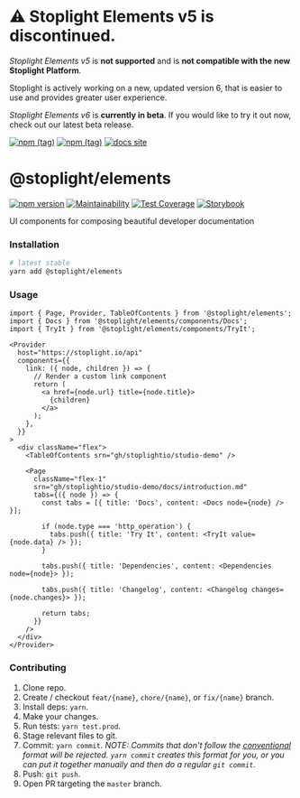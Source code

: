 # ⚠ Stoplight Elements v5 is discontinued.

*Stoplight Elements v5* is **not supported** and is **not compatible with the new Stoplight Platform**.

Stoplight is actively working on a new, updated version 6, that is easier to use and provides greater user experience.

*Stoplight Elements v6* is **currently in beta**. If you would like to try it out now, check out our latest beta release.

[![npm (tag)](https://img.shields.io/npm/v/@stoplight/elements/beta?style=flat-square&label=elements)](https://www.npmjs.com/package/@stoplight/elements/v/beta)
[![npm (tag)](https://img.shields.io/npm/v/@stoplight/elements-web-components/beta?style=flat-square&label=elements-web-components)](https://www.npmjs.com/package/@stoplight/elements-web-components/v/beta)
[![docs site](https://img.shields.io/badge/API%20Docs-site-green.svg?style=flat-square)](https://meta.stoplight.io/docs/elements)




# @stoplight/elements

[![npm version](https://badge.fury.io/js/%40stoplight%2Felements.svg)](https://badge.fury.io/js/%40stoplight%2Felements) [![Maintainability](https://api.codeclimate.com/v1/badges/ce451f605ca16ec84132/maintainability)](https://codeclimate.com/repos/5e0f5ecaeae96001a100cc3b/maintainability) [![Test Coverage](https://api.codeclimate.com/v1/badges/ce451f605ca16ec84132/test_coverage)](https://codeclimate.com/repos/5e0f5ecaeae96001a100cc3b/test_coverage) [![Storybook](https://cdn.jsdelivr.net/gh/storybookjs/brand@master/badge/badge-storybook.svg)](https://stoplightio.github.io/elements)

UI components for composing beautiful developer documentation

### Installation

```bash
# latest stable
yarn add @stoplight/elements
```

### Usage

```tsx
import { Page, Provider, TableOfContents } from '@stoplight/elements';
import { Docs } from '@stoplight/elements/components/Docs';
import { TryIt } from '@stoplight/elements/components/TryIt';

<Provider
  host="https://stoplight.io/api"
  components={{
    link: ({ node, children }) => {
      // Render a custom link component
      return (
        <a href={node.url} title={node.title}>
          {children}
        </a>
      );
    },
  }}
>
  <div className="flex">
    <TableOfContents srn="gh/stoplightio/studio-demo" />

    <Page
      className="flex-1"
      srn="gh/stoplightio/studio-demo/docs/introduction.md"
      tabs={({ node }) => {
        const tabs = [{ title: 'Docs', content: <Docs node={node} /> }];

        if (node.type === 'http_operation') {
          tabs.push({ title: 'Try It', content: <TryIt value={node.data} /> });
        }

        tabs.push({ title: 'Dependencies', content: <Dependencies node={node}> });

        tabs.push({ title: 'Changelog', content: <Changelog changes={node.changes}> });

        return tabs;
      }}
    />
  </div>
</Provider>
```

### Contributing

1. Clone repo.
2. Create / checkout `feat/{name}`, `chore/{name}`, or `fix/{name}` branch.
3. Install deps: `yarn`.
4. Make your changes.
5. Run tests: `yarn test.prod`.
6. Stage relevant files to git.
7. Commit: `yarn commit`. _NOTE: Commits that don't follow the [conventional](https://github.com/marionebl/commitlint/tree/master/%40commitlint/config-conventional) format will be rejected. `yarn commit` creates this format for you, or you can put it together manually and then do a regular `git commit`._
8. Push: `git push`.
9. Open PR targeting the `master` branch.

